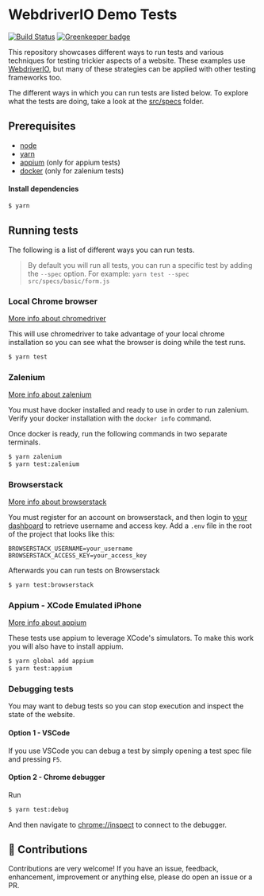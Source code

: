 # WebdriverIO Demo Tests
[![Build Status](https://travis-ci.org/aberonni/webdriverio-advanced-examples.svg?branch=master)](https://travis-ci.org/aberonni/webdriverio-advanced-examples) [![Greenkeeper badge](https://badges.greenkeeper.io/aberonni/webdriverio-advanced-examples.svg)](https://greenkeeper.io/)

This repository showcases different ways to run tests and various techniques for testing trickier aspects of a website. These examples use [WebdriverIO](http://webdriver.io/), but many of these strategies can be applied with other testing frameworks too.

The different ways in which you can run tests are listed below. To explore what the tests are doing, take a look at the [src/specs](src/specs) folder.

## Prerequisites

- [node](https://nodejs.org/en/download/)
- [yarn](https://yarnpkg.com/en/)
- [appium](http://appium.io/) (only for appium tests)
- [docker](https://www.docker.com/) (only for zalenium tests)

#### Install dependencies

```bash
$ yarn
```

## Running tests

The following is a list of different ways you can run tests.

> By default you will run all tests, you can run a specific test by adding the `--spec` option. For example: `yarn test --spec src/specs/basic/form.js`

### Local Chrome browser

[More info about chromedriver](https://sites.google.com/a/chromium.org/chromedriver/)

This will use chromedriver to take advantage of your local chrome installation so you can see what the browser is doing while the test runs.

```bash
$ yarn test
```

### Zalenium

[More info about zalenium](https://github.com/zalando/zalenium)

You must have docker installed and ready to use in order to run zalenium. Verify your docker installation with the `docker info` command.

Once docker is ready, run the following commands in two separate terminals.

```bash
$ yarn zalenium
$ yarn test:zalenium
```

### Browserstack

[More info about browserstack](https://automate.browserstack.com)

You must register for an account on browserstack, and then login to [your dashboard](https://automate.browserstack.com/dashboard) to retrieve username and access key. Add a `.env` file in the root of the project that looks like this:

```
BROWSERSTACK_USERNAME=your_username
BROWSERSTACK_ACCESS_KEY=your_access_key
```

Afterwards you can run tests on Browserstack

```bash
$ yarn test:browserstack
```

### Appium - XCode Emulated iPhone

[More info about appium](http://appium.io/)

These tests use appium to leverage XCode's simulators. To make this work you will also have to install appium.

```bash
$ yarn global add appium
$ yarn test:appium
```

### Debugging tests

You may want to debug tests so you can stop execution and inspect the state of the website.

#### Option 1 - VSCode

If you use VSCode you can debug a test by simply opening a test spec file and pressing `F5`.

#### Option 2 - Chrome debugger

Run

```bash
$ yarn test:debug
```

And then navigate to [chrome://inspect](chrome://inspect) to connect to the debugger.

## :tada: Contributions

Contributions are very welcome! If you have an issue, feedback, enhancement, improvement or anything else, please do open an issue or a PR.
